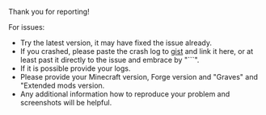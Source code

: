 Thank you for reporting!

For issues:
 * Try the latest version, it may have fixed the issue already.
 * If you crashed, please paste the crash log to [gist](https://gist.github.com/) and link it here, or at least past it directly to the issue and embrace by "```".
 * If it is possible provide your logs.
 * Please provide your Minecraft version, Forge version and "Graves" and "Extended mods version.
 * Any additional information how to reproduce your problem and screenshots will be helpful.
